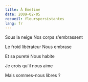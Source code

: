 ```yaml
---
title: À Émeline
date: 2009-02-05
recueil: fleurspersistantes
lang: fr
---
```


Sous la neige
Nos corps s'embrassent

Le froid libérateur
Nous embrase

Et sa pureté
Nous habite

Je crois qu'il nous aime

Mais sommes-nous libres ?
